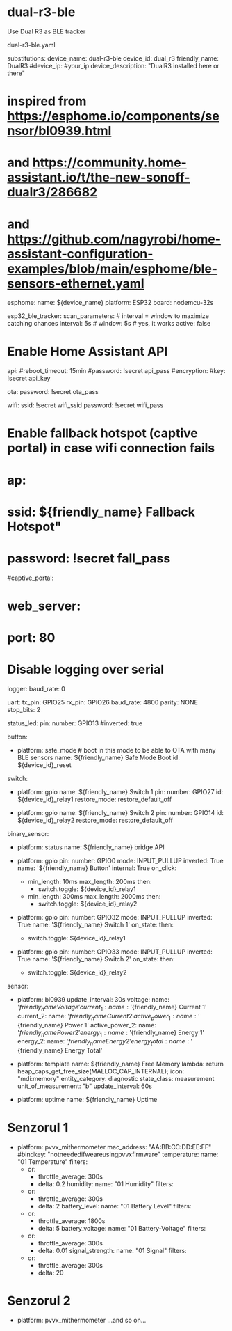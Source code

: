 # dual-r3-ble
Use Dual R3 as BLE tracker

dual-r3-ble.yaml

substitutions:
  device_name: dual-r3-ble
  device_id: dual_r3
  friendly_name: DualR3
  #device_ip: #your_ip
  device_description: "DualR3 installed here or there"

# inspired from https://esphome.io/components/sensor/bl0939.html
# and https://community.home-assistant.io/t/the-new-sonoff-dualr3/286682
# and https://github.com/nagyrobi/home-assistant-configuration-examples/blob/main/esphome/ble-sensors-ethernet.yaml

esphome:
  name: ${device_name}
  platform: ESP32
  board: nodemcu-32s

esp32_ble_tracker:
  scan_parameters: # interval = window to maximize catching chances
    interval: 5s # 
    window: 5s # yes, it works
    active: false

# Enable Home Assistant API
api:
  #reboot_timeout: 15min
  #password: !secret api_pass
  #encryption:
  #key: !secret api_key
  
ota:
  password: !secret ota_pass
    
wifi:
  ssid: !secret wifi_ssid
  password: !secret wifi_pass
   
# Enable fallback hotspot (captive portal) in case wifi connection fails
#  ap:
#    ssid: ${friendly_name} Fallback Hotspot"
#    password: !secret fall_pass
#captive_portal:

# web_server:
#  port: 80

# Disable logging over serial
logger:
  baud_rate: 0

uart: 
  tx_pin: GPIO25
  rx_pin: GPIO26
  baud_rate: 4800
  parity: NONE 
  stop_bits: 2 

status_led:
  pin: 
    number: GPIO13
    #inverted: true

button:
- platform: safe_mode # boot in this mode to be able to OTA with many BLE sensors
  name: ${friendly_name} Safe Mode Boot
  id: ${device_id}_reset

switch:
  - platform: gpio
    name: ${friendly_name} Switch 1
    pin: 
      number: GPIO27
    id: ${device_id}_relay1
    restore_mode: restore_default_off

  - platform: gpio
    name: ${friendly_name} Switch 2
    pin: 
      number: GPIO14
    id: ${device_id}_relay2
    restore_mode: restore_default_off

binary_sensor:
  - platform: status
    name: ${friendly_name} bridge API

  - platform: gpio
    pin:
      number: GPIO0
      mode: INPUT_PULLUP
      inverted: True
    name: '${friendly_name} Button'
    internal: True
    on_click:
    - min_length: 10ms
      max_length: 200ms
      then:
        - switch.toggle: ${device_id}_relay1
    - min_length: 300ms
      max_length: 2000ms
      then:
        - switch.toggle: ${device_id}_relay2

  - platform: gpio
    pin:
      number: GPIO32
      mode: INPUT_PULLUP
      inverted: True
    name: '${friendly_name} Switch 1'
    on_state:
      then:
      - switch.toggle: ${device_id}_relay1

  - platform: gpio
    pin:
      number: GPIO33
      mode: INPUT_PULLUP
      inverted: True
    name: '${friendly_name} Switch 2'
    on_state:
      then:
      - switch.toggle: ${device_id}_relay2

sensor:
  - platform: bl0939 
    update_interval: 30s 
    voltage: 
      name: '${friendly_name} Voltage' 
    current_1: 
      name: '${friendly_name} Current 1' 
    current_2: 
      name: '${friendly_name} Current 2' 
    active_power_1: 
      name: '${friendly_name} Power 1' 
    active_power_2: 
      name: '${friendly_name} Power 2' 
    energy_1: 
      name: '${friendly_name} Energy 1' 
    energy_2: 
      name: '${friendly_name} Energy 2' 
    energy_total: 
      name: '${friendly_name} Energy Total'

  - platform: template
    name: ${friendly_name} Free Memory
    lambda: return heap_caps_get_free_size(MALLOC_CAP_INTERNAL);
    icon: "mdi:memory"
    entity_category: diagnostic
    state_class: measurement
    unit_of_measurement: "b"
    update_interval: 60s

  - platform: uptime
    name: ${friendly_name} Uptime

# Senzorul 1
  - platform: pvvx_mithermometer
    mac_address: "AA:BB:CC:DD:EE:FF"
    #bindkey: "notneededifweareusingpvvxfirmware"
    temperature:
      name: "01 Temperature"
      filters: 
      - or:
        - throttle_average: 300s
        - delta: 0.2
    humidity:
      name: "01 Humidity"
      filters:
      - or:
        - throttle_average: 300s
        - delta: 2
    battery_level:
      name: "01 Battery Level"
      filters:
      - or:
        - throttle_average: 1800s
        - delta: 5
    battery_voltage:
      name: "01 Battery-Voltage"
      filters:
      - or:
        - throttle_average: 300s
        - delta: 0.01
    signal_strength:
      name: "01 Signal"
      filters:
      - or:
        - throttle_average: 300s
        - delta: 20

# Senzorul 2
  - platform: pvvx_mithermometer
  ...and so on...
